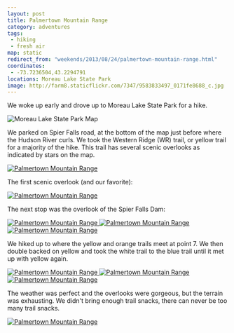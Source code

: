 ```yaml
---
layout: post
title: Palmertown Mountain Range
category: adventures
tags:
 - hiking
 - fresh air
map: static
redirect_from: "weekends/2013/08/24/palmertown-mountain-range.html"
coordinates:
 - -73.7236504,43.2294791
locations: Moreau Lake State Park
image: http://farm8.staticflickr.com/7347/9583833497_0171fe8688_c.jpg
---
```



We woke up early and drove up to Moreau Lake State Park for a hike.


<img alt="Moreau Lake State Park Map" src="http://farm8.staticflickr.com/7303/13013176105_99e4295620_o.png">

We parked on Spier Falls road, at the bottom of the map just before where the Hudson River curls. We took the Western Ridge (WR) trail, or yellow trail for a majority of the hike. This trail has several scenic overlooks as indicated by stars on the map.

<div class="photos">
<a href="http://www.flickr.com/photos/91218249@N05/9583836201/" title="Palmertown Mountain Range by katydecorah, on Flickr">
<img src="http://farm3.staticflickr.com/2891/9583836201_fdbae467f0_c.jpg"  alt="Palmertown Mountain Range"></a>
</div>

The first scenic overlook (and our favorite):

<div class="photos">
<a href="http://www.flickr.com/photos/91218249@N05/9583833497/" title="Palmertown Mountain Range by katydecorah, on Flickr">
<img src="http://farm8.staticflickr.com/7347/9583833497_0171fe8688_c.jpg"  alt="Palmertown Mountain Range" class="pop-out"></a>
</div>

The next stop was the overlook of the Spier Falls Dam:

<div class="photos">
<a href="http://www.flickr.com/photos/91218249@N05/9583831625/" title="Palmertown Mountain Range by katydecorah, on Flickr">
<img src="http://farm8.staticflickr.com/7341/9583831625_fafaea7bb2_c.jpg" class="img-thirds" alt="Palmertown Mountain Range"></a><a href="http://www.flickr.com/photos/91218249@N05/9583837625/" title="Palmertown Mountain Range by katydecorah, on Flickr">
<img src="http://farm3.staticflickr.com/2846/9583837625_cf283cb895_c.jpg" class="img-thirds" alt="Palmertown Mountain Range"></a><a href="http://www.flickr.com/photos/91218249@N05/9586629444/" title="Palmertown Mountain Range by katydecorah, on Flickr">
<img src="http://farm3.staticflickr.com/2858/9586629444_457bb8211e_c.jpg" class="img-thirds" alt="Palmertown Mountain Range"></a>
</div>

We hiked up to where the yellow and orange trails meet at point 7. We then double backed on yellow and took the white trail to the blue trail until it met up with yellow again.

<div class="photos">
<a href="http://www.flickr.com/photos/91218249@N05/9583834269/" title="Palmertown Mountain Range by katydecorah, on Flickr">
<img src="http://farm3.staticflickr.com/2876/9583834269_d8e7b144e5_c.jpg" class="img-thirds" alt="Palmertown Mountain Range"></a><a href="http://www.flickr.com/photos/91218249@N05/9583845429/" title="Palmertown Mountain Range by katydecorah, on Flickr">
<img src="http://farm6.staticflickr.com/5533/9583845429_86f8609032_c.jpg" class="img-thirds" alt="Palmertown Mountain Range"></a><a href="http://www.flickr.com/photos/91218249@N05/9583847211/" title="Palmertown Mountain Range by katydecorah, on Flickr">
<img src="http://farm6.staticflickr.com/5541/9583847211_8c7620529b_c.jpg" class="img-thirds" alt="Palmertown Mountain Range"></a>
</div>

The weather was perfect and the overlooks were gorgeous, but the terrain was exhausting. We didn't bring enough trail snacks, there can never be too many trail snacks.

<div class="photos">
<a href="http://www.flickr.com/photos/91218249@N05/9586631390/" title="Palmertown Mountain Range by katydecorah, on Flickr">
<img src="http://farm6.staticflickr.com/5455/9586631390_96d1ca3f1d_c.jpg"  alt="Palmertown Mountain Range"></a>
</div>

